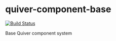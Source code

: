 # quiver-component-base

[![Build Status](https://travis-ci.org/quiverjs/quiver-component-base.svg?branch=master)](https://travis-ci.org/quiverjs/quiver-component-base)

Base Quiver component system
